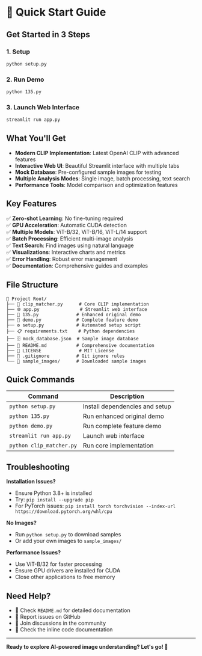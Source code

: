 # 🚀 Quick Start Guide

## Get Started in 3 Steps

### 1. Setup
```bash
python setup.py
```

### 2. Run Demo
```bash
python 135.py
```

### 3. Launch Web Interface
```bash
streamlit run app.py
```

## What You'll Get

- **Modern CLIP Implementation**: Latest OpenAI CLIP with advanced features
- **Interactive Web UI**: Beautiful Streamlit interface with multiple tabs
- **Mock Database**: Pre-configured sample images for testing
- **Multiple Analysis Modes**: Single image, batch processing, text search
- **Performance Tools**: Model comparison and optimization features

## Key Features

✅ **Zero-shot Learning**: No fine-tuning required  
✅ **GPU Acceleration**: Automatic CUDA detection  
✅ **Multiple Models**: ViT-B/32, ViT-B/16, ViT-L/14 support  
✅ **Batch Processing**: Efficient multi-image analysis  
✅ **Text Search**: Find images using natural language  
✅ **Visualizations**: Interactive charts and metrics  
✅ **Error Handling**: Robust error management  
✅ **Documentation**: Comprehensive guides and examples  

## File Structure

```
📁 Project Root/
├── 🐍 clip_matcher.py      # Core CLIP implementation
├── 🌐 app.py               # Streamlit web interface  
├── 🎯 135.py              # Enhanced original demo
├── 🧪 demo.py             # Complete feature demo
├── ⚙️ setup.py            # Automated setup script
├── 📋 requirements.txt    # Python dependencies
├── 🗄️ mock_database.json  # Sample image database
├── 📖 README.md           # Comprehensive documentation
├── 📄 LICENSE              # MIT License
├── 🚫 .gitignore          # Git ignore rules
└── 📁 sample_images/      # Downloaded sample images
```

## Quick Commands

| Command | Description |
|---------|-------------|
| `python setup.py` | Install dependencies and setup |
| `python 135.py` | Run enhanced original demo |
| `python demo.py` | Run complete feature demo |
| `streamlit run app.py` | Launch web interface |
| `python clip_matcher.py` | Run core implementation |

## Troubleshooting

**Installation Issues?**
- Ensure Python 3.8+ is installed
- Try: `pip install --upgrade pip`
- For PyTorch issues: `pip install torch torchvision --index-url https://download.pytorch.org/whl/cpu`

**No Images?**
- Run `python setup.py` to download samples
- Or add your own images to `sample_images/`

**Performance Issues?**
- Use ViT-B/32 for faster processing
- Ensure GPU drivers are installed for CUDA
- Close other applications to free memory

## Need Help?

- 📖 Check `README.md` for detailed documentation
- 🐛 Report issues on GitHub
- 💬 Join discussions in the community
- 🔧 Check the inline code documentation

---

**Ready to explore AI-powered image understanding? Let's go! 🚀**
